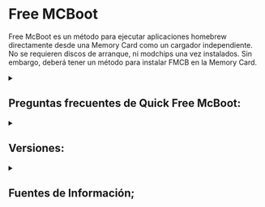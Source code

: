 # Free MCBoot
Free McBoot es un método para ejecutar aplicaciones homebrew directamente desde una Memory Card como un cargador independiente.\
No se requieren discos de arranque, ni modchips una vez instalados. Sin embargo, deberá tener un método para instalar FMCB en la Memory Card.


<details>
  <summary>

  ## Preguntas frecuentes de Quick Free McBoot:
  </summary>
  <p>

  ### ¿Qué es FreeMcBoot (también conocido como FMCB)?

  >Free Mcboot es básicamente una forma de explotar su Memory Card PS2.
  >
  >Una vez que tenga este mod instalado en su Memory Card e inserte la misma en su PS2, puede comenzar a instalar programas caseros y liberar el verdadero potencial de su PS2.
  >
  >Una vez que inserte una Memory Card PS2 con Free MCBoot, la PS2 cargará un menú diferente al que normalmente hace.\
  >Este menú se puede configurar para cargar todo tipo de software diferente, pero básicamente le permite ejecutar homebrew, emuladores, cargadores de respaldo, escaladores de gráficos y otras cosas.

  ### ¿Es permanente?

  > No.\
  >FreeMcBoot se instala en una Memory Card de PS2 estándar. Cuando esta Memory Card está conectada a su PS2, entonces su PS2 arranca en la pantalla de inicio de FMCB y se "modifica" funcionalmente.
  >
  >Tan pronto como retire esta Memory Card y reinicie su PS2, se revierte al 100% por completo. Toda la "magia" sucede en la Memory Card de la PS2, por lo que nada de ella es permanente.
  >
  >Los usuarios avanzados pueden incluso instalar FreeMcBoot en el disco duro interno de una PS2 Fat, pero incluso esto se puede deshacer eliminando o formateando el disco duro. 
  >
  > ¡¡¡ Nada sobre FreeMcBoot es permanente. !!!

  ### ¿Funcionará con mi PS2?

  >Free Mcboot funcionará con casi cualquier PS2.
  >
  >|    Modelo PS2    | Soportado o no soportado |
  >|       :---:      |          :---:           |
  >| SPCH-10000/15000 |        Soportado         |
  >|    SPCH-1800x    |        Soportado         |
  >|    SPCH-3xxxx    |        Soportado         |
  >|    SPCH-5xxxx    |        Soportado         |
  >|    SPCH-7xxxx    |        Soportado         |
  >|    SPCH-9xxxx    | Parcialmente soportado*  |
  >
  > \* El número de serie SCPH-9xxxx tiene algunos modelos que son compatibles y otros que no lo son.
  >
  >|                                  Modelo PS2                                  | Soportado o no soportado |
  >|                                     :---:                                    |           :---:          |
  >|                            SPCH-9xx(7C,7D,8A,8B)                             |   Son todos soportados   |
  >|                          SPCH-9xx(8C) con Bios v220                          |   Son todos soportados   |
  >|                          SPCH-9xx(8C) con Bios v230                          |    NO son soportados     |
  >| SPCH-9xx(0A, 0B, 0C, 0D, 1A, 1B, 1C, 1D, 2A, 2B, 2C, 2D, 8D, 9A, 9B, 9C, 9D) |    NO son compatibles    |

  ### ¿Cómo hago que mi PS2 funcione con FreeMcBoot?

  >(Lea a continuación para obtener más detalles)

  ### ¿Puedo jugar copias de seguridad de mis juegos de PS2?

  >Sí.\
  >FMCB le permite cargar copias de seguridad de sus juegos de muchas maneras. Puede grabar copias de seguridad en DVD, en una computadora Windows o Macintosh, simplemente parcheándolas usando el botón [ESR GUI tool](https://www.ps2-home.com/forum/viewtopic.php?f=10&t=15). Este es un programa de un solo clic, que hace que sus archivos de copia de seguridad funcionen con FreeMcBoot, y está disponible para Windows y Macintosh.
  >
  >¡Qué momento para estar vivo!\
  >Los usuarios avanzados también pueden utilizar un software llamado OPL para cargar archivos .iso de PS2 desde una carpeta directamente en su PC, a través de un cable ethernet. Ver [Guía OPL](https://www.ps2-home.com/forum/viewtopic.php?f=50&t=36).\
  >Los usuarios avanzados con Fat PS2s y discos duros internos pueden incluso ripear sus discos al disco duro utilizando un software llamado HDL, y cargarlos a través de OPL sin siquiera tener el disco en la unidad.

  ### NOTA:

  >La carga de copias de seguridad de PS2 es técnicamente posible a través de fuentes USB como thumbdrives y discos duros externos, pero los puertos USB de la PS2 están limitados al protocolo USB 1.1, lo que significa que la velocidad de carga desde fuentes USB es inferior a la mitad de la velocidad de la propia unidad de DVD.\
  >Esto significa que la mayoría de los juegos tendrán saltos de audio, saltos de secuencias FMV y algunos juegos se bloquearán aleatoriamente, o no se podrán reproducir en absoluto desde USB.\
  >¡¡¡No sugerimos a nadie que planee utilizar la carga por USB como fuente principal para la carga de copias de seguridad.!!!

  ### ¿Puedo jugar copias de seguridad de mis juegos de PS1?

  >Sí... más o menos.
  >
  >Lo fácil que sea hacer esto depende del modelo de PS2 que tengas. Si tienes una PS2 FAT es muy difícil. Si tienes una PS2 Slim, es un poco menos difícil.\
  >Siempre requiere la modificación física de la PS2 y está más allá del alcance de estas preguntas frecuentes.
  >
  >Sin embargo, con todo lo dicho, hay un nuevo software disponible llamado POPStarter que esencialmente le permite cargar un archivo .iso PS1 en una unidad USB, o su HD interno si tiene una PS2 FAT, y jugarlo de esta manera. Ver [Guía POPStarter](https://www.ps2-home.com/forum/viewtopic.php?f=19&t=144).\
  >La compatibilidad con este método no es tan alta como modificar físicamente su consola para leer CD-R de copia de seguridad (con modchips), pero es mucho más fácil arrastrar y soltar un archivo que modificar su consola.
  </p>
</details>

<details>
  <summary>

  ## Versiones:
  </summary>
  <p>
  
  ##
  - `Update 2019/04/13: v0.987 (FMCB v1.966) released.` → [Decargar](https://github.com/usaurioRAWR/ps2RAWR/tree/main/Free%20MCBoot/v0.987%20(FMCB%20v1.966)%20(2019-04-13))
  - `Update 2019/01/14: v0.986 (FMCB v1.966) re-released.`→ [Decargar](https://github.com/usaurioRAWR/ps2RAWR/tree/main/Free%20MCBoot/v0.986%20(FMCB%20v1.966)%20(2019-01-14))
  - `Update 2019/01/11: v0.986 (FMCB v1.966) released.`
  - `Update 2019/01/07: v0.985 (FMCB v1.966) released.`→ [Decargar](https://github.com/usaurioRAWR/ps2RAWR/tree/main/Free%20MCBoot/v0.985%20(FMCB%20v1.966)%20(2019-01-07))
  - `Update 2018/12/08: v0.985 (FMCB v1.965) released.`→ [Decargar](https://github.com/usaurioRAWR/ps2RAWR/tree/main/Free%20MCBoot/v0.985%20(FMCB%20v1.965)%20(2018-12-08))
  - `Update 2018/11/05: v0.984 (FMCB v1.965) re-released.`→ [Decargar](https://github.com/usaurioRAWR/ps2RAWR/tree/main/Free%20MCBoot/v0.984%20(FMCB%20v1.965)%20(2018-11-05))
  - `Update 2018/11/03: v0.984 (FMCB v1.965) re-released.`→ [Decargar](https://github.com/usaurioRAWR/ps2RAWR/tree/main/Free%20MCBoot/v0.984%20(FMCB%20v1.965)%20(2018-11-03))
  - `Update 2018/10/27: v0.984 (FMCB v1.965) re-released.`→ [Decargar](https://github.com/usaurioRAWR/ps2RAWR/tree/main/Free%20MCBoot/v0.984%20(FMCB%20v1.965)%20(2018-10-27))
  - `Update 2018/10/21: v0.984 (FMCB v1.965) released.`
  - `Update 2018/07/22: v0.983 (FMCB v1.964) re-released.`→ [Decargar](https://github.com/usaurioRAWR/ps2RAWR/tree/main/Free%20MCBoot/v0.983%20(FMCB%20v1.964)%20(2018-07-22))
  - `Update 2018/07/21: v0.983 (FMCB v1.964) released.`
  - `Update 2018/07/04: v0.983 (FMCB v1.963) re-released.`→ [Decargar](https://github.com/usaurioRAWR/ps2RAWR/tree/main/Free%20MCBoot/v0.983%20(FMCB%20v1.963)%20(2018-07-04))
  - `Update 2018/07/03: v0.983 (FMCB v1.963) released.`
  - `Update 2018/06/28: v0.983 (FMCB v1.962) re-released.`
  - `Update 2018/06/20: v0.983 (FMCB v1.962) released.`
  - `Update 2018/06/19: v0.983 (FMCB v1.961) released.`
  - `Update 2018/06/14: v0.982 (FMCB v1.96) released (actualización menor del instalador).`
  - `Update 2018/06/12: v0.981 (FMCB v1.96) released.`
  - `Update 2016/12/16: v0.973 (FMCB v1.953) re-released.`→ [Decargar](https://github.com/usaurioRAWR/ps2RAWR/tree/main/Free%20MCBoot/v0.973%20(FMCB%20v1.953)%20(2016-12-16))
  - `Update 2016/12/15: v0.973 (FMCB v1.953) released.`
  - `Update 2016/06/18: v0.972 (FMCB v1.952) released.`
  - `Update 2016/06/09: v0.972 (FMCB v1.951) released.`
  - `Update 2016/05/21: v0.971 (FMCB v1.951) released.`
  - `Update 2016/01/04: v0.97 (FMCB v1.95) released.`
  - `Update 2013/10/13: v0.96 (FMCB v1.94) released.`
  - `Update 2013/10/13: v0.95 (FMCB v1.93) released.`
  - `Update 2013/08/22: v0.94H (FMCB v1.92) released.`
  - `Update 2013/08/19: v0.94H (FMCB v1.91) released.`
  - `Update 2013/08/17: Beta v0.94D & H released.`
  - `Update 2013/07/20: Beta v0.94C released, corrección de errores menores y actualización de traducción.`
  - `Update 2013/07/16: Beta v0.94B1 released, corrección de errores menores.`
  - `Update 2013/07/14: Beta v0.94B released, corrección de errores menores.`
  - `Update 2013/07/12: Beta v0.94A released, corrección de errores menores y actualización de características.`
  - `Update 2013/07/11 03:21: Añadida una plantilla de traducción.`
  - `Update 2013/07/10: Beta v0.94 released!`
  - `Update 2012/11/04: Beta v0.93B1 released!`
  - `Update 2012/04/07: Beta v0.93B released!`
  - `Update 2011/11/14: Beta v0.93A released! (Actualización tardía)`
  - `Update 2011/10/03: Beta v0.93 released!`
  - `Update 2011/09/20: Beta v0.92 released!`
  - `Update 2011/09/16: Beta v0.91 released!`
  - `Update 2011/09/14: Beta v0.90 released!`
  </p>
</details>




<details>
  <summary>

  ## Fuentes de Información;
  </summary>
  <p>
  
  ### PS2-HOME:

  - [[TUTORIAL] [FMCB] Free McBoot Installation Guide [Noobie Guide] **by Jay-Jay**](https://www.ps2-home.com/forum/viewtopic.php?p=6433#p6433)

  - [[APP] FMCB / FHDB Installer by SP193 **by Jay-Jay**](https://www.ps2-home.com/forum/viewtopic.php?f=11&t=1890)

  - [[DOWNLOAD] FMCB / FHDB "Newbie Packs" **by Jay-Jay**](https://www.ps2-home.com/forum/viewtopic.php?f=11&t=6566)

  - [[FMCB / FHDB] FMCB / FHDB Install - Troubleshooting FAQs **by Jay-Jay**](https://www.ps2-home.com/forum/viewtopic.php?f=96&t=8096)

  ### Espejos del código fuente de GITHUB FMCB:

  - [TnA-Plastic](https://github.com/TnA-Plastic/FreeMcBoot)

  - [Jay-Jay-OPL](https://github.com/Jay-Jay-OPL/FreeMcBoot)
  </p>
</details>



